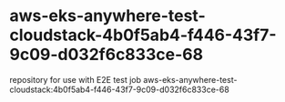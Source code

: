 # aws-eks-anywhere-test-cloudstack-4b0f5ab4-f446-43f7-9c09-d032f6c833ce-68
repository for use with E2E test job aws-eks-anywhere-test-cloudstack:4b0f5ab4-f446-43f7-9c09-d032f6c833ce-68
